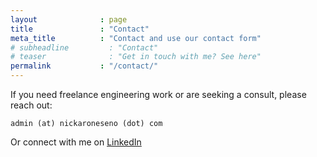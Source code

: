 ```yaml
---
layout              : page
title               : "Contact"
meta_title          : "Contact and use our contact form"
# subheadline         : "Contact"
# teaser              : "Get in touch with me? See here"
permalink           : "/contact/"
---
```

If you need freelance engineering work or are seeking a consult, please reach out:

`admin (at) nickaroneseno (dot) com`

Or connect with me on [LinkedIn](https://www.linkedin.com/in/naroneseno)